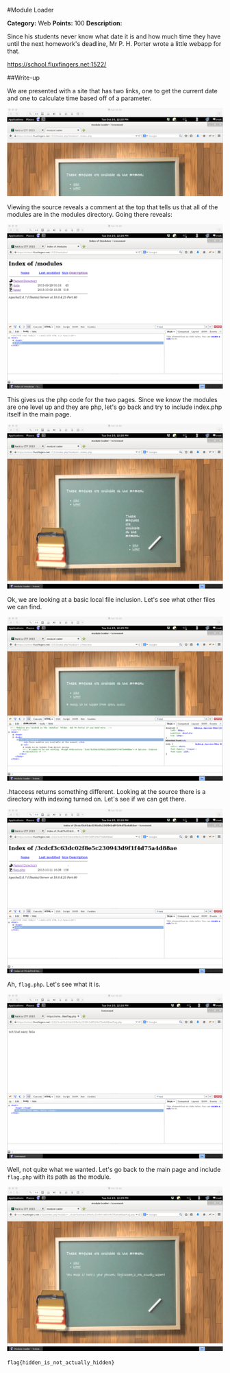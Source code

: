 #Module Loader

**Category:** Web
**Points:** 100
**Description:**

Since his students never know what date it is and how much time they have until the next homework's deadline, Mr P. H. Porter wrote a little webapp for that.

https://school.fluxfingers.net:1522/

##Write-up

We are presented with a site that has two links, one to get the current date and one to calculate time based off of a parameter.

![Main](./Images/main.png)

Viewing the source reveals a comment at the top that tells us that all of the modules are in the modules directory.  Going there reveals:

![Modules](./Images/modules.png)

This gives us the php code for the two pages. Since we know the modules are one level up and they are php, let's go back and try to include index.php itself in the main page.

![lfi](./Images/lfi.png)

Ok, we are looking at a basic local file inclusion.  Let's see what other files we can find.

![htaccess](./Images/htaccess.png)

.htaccess returns something different.  Looking at the source there is a directory with indexing turned on.  Let's see if we can get there.

![hidden](./Images/hidden.png)

Ah, ```flag.php```.  Let's see what it is.

![Not that easy](./Images/notthateasy.png)

Well, not quite what we wanted.  Let's go back to the main page and include ```flag.php``` with its path as the module.

![flag](./Images/flag.png)

```flag{hidden_is_not_actually_hidden}```
